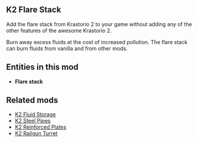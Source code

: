 ## K2 Flare Stack

Add the flare stack from Krastorio 2 to your game without adding any of the other features of the awesome Krastorio 2.

Burn away excess fluids at the cost of increased pollution. The flare stack can burn fluids from vanilla and from other mods.

## Entities in this mod

- **Flare stack**

## Related mods

- [K2 Fluid Storage](https://mods.factorio.com/mod/k2-fluid-storage)
- [K2 Steel Pipes](https://mods.factorio.com/mod/k2-steel-pipes)
- [K2 Reinforced Plates](https://mods.factorio.com/mod/k2-reinforced-plates)
- [K2 Railgun Turret](https://mods.factorio.com/mod/k2-railgun-turret)

